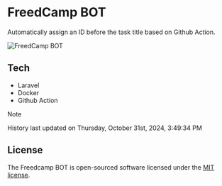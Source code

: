 # FreedCamp BOT

Automatically assign an ID before the task title based on Github Action.

![FreedCamp BOT](https://repository-images.githubusercontent.com/737932867/7d34798b-2680-471c-b089-a78a718d3d6a)

## Tech

- Laravel
- Docker
- Github Action

> [!NOTE]  
> History last updated on Thursday, October 31st, 2024, 3:49:34 PM

## License

The Freedcamp BOT is open-sourced software licensed under the [MIT license](https://opensource.org/licenses/MIT).
